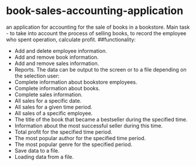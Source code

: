 # book-sales-accounting-application
an application for accounting for the sale of books in a bookstore. Main task - to take into account the process of selling books, to record the employee who spent operation, calculate profit.
##functionality:
  * Add and delete employee information.
  * Add and remove book information.
  * Add and remove sales information.
  * Reports. The data can be output to the screen or to a file depending on the selection
  user:
  * Complete information about bookstore employees.
  * Complete information about books.
  * Complete sales information.
  * All sales for a specific date.
  * All sales for a given time period.
  * All sales of a specific employee.
  *  The title of the book that became a bestseller during the specified time.
  * Information about the most successful seller during this time.
  * Total profit for the specified time period.
  * The most popular author for the specified time period.
  * The most popular genre for the specified period.
  * Save data to a file.
  * Loading data from a file.
